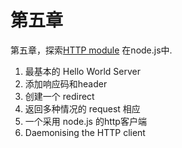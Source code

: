 # 第五章

第五章，探索[HTTP module][1] 在node.js中.

1. 最基本的 Hello World Server
2. 添加响应码和header
3. 创建一个 redirect
4. 返回多种情况的 request 相应
5. 一个采用 node.js 的http客户端
6. Daemonising the HTTP client

[1]: http://nodejs.org/docs/latest/api/http.html


